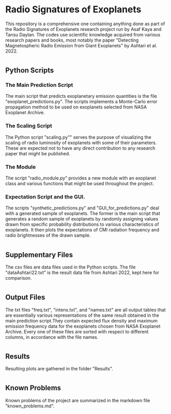 # Radio Signatures of Exoplanets

This repository is a comprehensive one containing anything done as 
part of the Radio Signatures of Exoplanets research project run by 
Asaf Kaya and Tansu Daylan. The codes use scientific knowledge acquired
from various research papers and books, most notably the paper 
"Detecting Magnetospheric Radio Emission from Giant Exoplanets" by 
Ashtari et al. 2022.
#
## Python Scripts 
### The Main Prediction Script
The main script that predicts exoplanetary emission quantities is the file
"exoplanet_predictions.py". The scripts implements a Monte-Carlo error propagation
method to be used on exoplanets selected from NASA Exoplanet Archive.

### The Scaling Script
The Python script "scaling.py""
serves the purpose of visualizing the scaling of radio luminosity of
exoplanets with some of their parameters. These are expected not to 
have any direct contribution to any research paper that might be published.

### The Module
The script "radio_module.py" provides a new module with an exoplanet class
and various functions that might be used throughout the project. 

### Expectation Script and the GUI.
The scripts "synthetic_predictions.py" and "GUI_for_predictions.py" deal with
a generated sample of exoplanets. The former is the main script that generates
a random sample of exoplanets by randomly assigning values drawn from
specific probability distributions to various characteristics of exoplanets.
It then plots the expectations of CMI radiation frequency and radio
brightnesses of the drawn sample.
#

## Supplementary Files
The csv files are data files used in the Python scripts. The file
"dataAshtari22.txt" is the result data file from Ashtari 2022, kept here
for comparison. 
#

## Output Files
The txt files "freq.txt", "intens.txt", and "names.txt" are all output tables
that are essentially various representations of the same result obtained in 
the main prediction script.They contain  expected flux density and maximum 
emission frequency data for the exoplanets
chosen from NASA Exoplanet Archive. Every one of these files are sorted 
with respect to different columns, in accordance with the file names.
#

## Results
Resulting plots are gathered in the folder "Results".
# 
## Known Problems
Known problems of the project are summarized in the markdown file 
"known_problems.md".